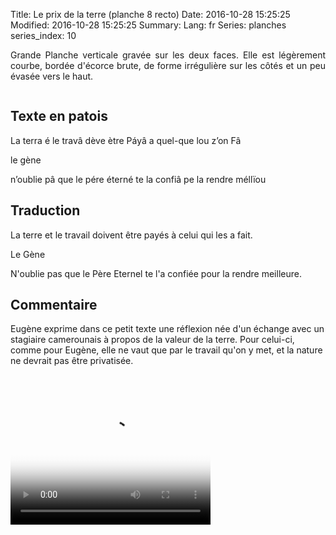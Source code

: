 Title: Le prix de la terre (planche 8 recto)
Date: 2016-10-28 15:25:25
Modified: 2016-10-28 15:25:25
Summary: 
Lang: fr
Series: planches
series_index: 10

<p style="text-align:justify;">Grande Planche verticale gravée sur les
deux faces. Elle est légèrement courbe, bordée d'écorce brute, de
forme irrégulière sur les côtés et un peu évasée vers le haut.</p>

<div style="display: table; clear: both;"></div>

<figure class="image-block" style="float: left;">
  <img alt="" src="{static}/images/planche_8.png">
  <figcaption style="max-width: 200px"></figcaption>
</figure>

## Texte en patois

La terra é le travâ dève ètre Páyâ a quel-que lou z’on Fâ

le gène

n’oublie pâ que le pére éterné te la confiâ pe la rendre méllïou

## Traduction

La terre et le travail doivent être payés à celui qui les a fait.

Le Gène

N'oublie pas que le Père Eternel te l'a confiée pour la rendre meilleure.

## Commentaire

Eugène exprime dans ce petit texte une réflexion née d'un échange avec
un stagiaire camerounais à propos de la valeur de la terre. Pour
celui-ci, comme pour Eugène, elle ne vaut que par le travail qu'on y
met, et la nature ne devrait pas être privatisée. </p>

<video width="320" height="240" controls
  poster="{static}/images/thumbnails/video_8.jpg">
  <source src="https://d1njpgd0ygatdn.cloudfront.net/video_8.mp4" type="video/mp4">
</video>
